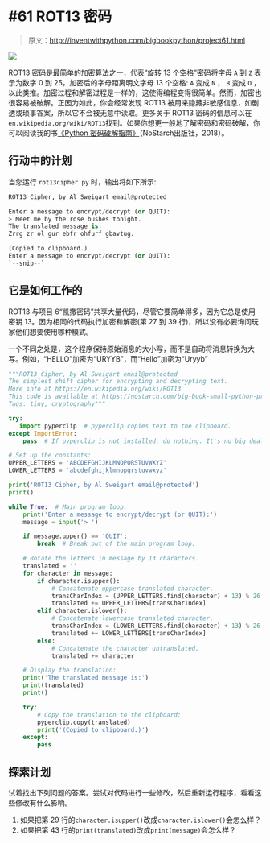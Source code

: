 # #61 ROT13 密码

> 原文：<http://inventwithpython.com/bigbookpython/project61.html>

![](img/9d995d63aaead72cad01120081eb8f75.png)

ROT13 密码是最简单的加密算法之一，代表“旋转 13 个空格”密码将字母 `A` 到 `Z` 表示为数字 0 到 25，加密后的字母距离明文字母 13 个空格: `A` 变成 `N` ， `B` 变成 `O` ，以此类推。加密过程和解密过程是一样的，这使得编程变得很简单。然而，加密也很容易被破解。正因为如此，你会经常发现 ROT13 被用来隐藏非敏感信息，如剧透或琐事答案，所以它不会被无意中读取。更多关于 ROT13 密码的信息可以在`en.wikipedia.org/wiki/ROT13`找到。如果你想更一般地了解密码和密码破解，你可以阅读我的书[《Python 密码破解指南》](https://nostarch.com/crackingcodes/)（NoStarch出版社，2018）。

## 行动中的计划

当您运行 `rot13cipher.py` 时，输出将如下所示:

```py
ROT13 Cipher, by Al Sweigart email@protected

Enter a message to encrypt/decrypt (or QUIT):
> Meet me by the rose bushes tonight.
The translated message is:
Zrrg zr ol gur ebfr ohfurf gbavtug.

(Copied to clipboard.)
Enter a message to encrypt/decrypt (or QUIT):
`--snip--`
```

## 它是如何工作的

ROT13 与项目 6“凯撒密码”共享大量代码，尽管它要简单得多，因为它总是使用密钥 13。因为相同的代码执行加密和解密(第 27 到 39 行)，所以没有必要询问玩家他们想要使用哪种模式。

一个不同之处是，这个程序保持原始消息的大小写，而不是自动将消息转换为大写。例如，“HELLO”加密为“URYYB”，而“Hello”加密为“Uryyb”

```py
"""ROT13 Cipher, by Al Sweigart email@protected
The simplest shift cipher for encrypting and decrypting text.
More info at https://en.wikipedia.org/wiki/ROT13
This code is available at https://nostarch.com/big-book-small-python-programming
Tags: tiny, cryptography"""

try:
   import pyperclip  # pyperclip copies text to the clipboard.
except ImportError:
    pass  # If pyperclip is not installed, do nothing. It's no big deal.

# Set up the constants:
UPPER_LETTERS = 'ABCDEFGHIJKLMNOPQRSTUVWXYZ'
LOWER_LETTERS = 'abcdefghijklmnopqrstuvwxyz'

print('ROT13 Cipher, by Al Sweigart email@protected')
print()

while True:  # Main program loop.
    print('Enter a message to encrypt/decrypt (or QUIT):')
    message = input('> ')

    if message.upper() == 'QUIT':
        break  # Break out of the main program loop.

    # Rotate the letters in message by 13 characters.
    translated = ''
    for character in message:
        if character.isupper():
            # Concatenate uppercase translated character.
            transCharIndex = (UPPER_LETTERS.find(character) + 13) % 26
            translated += UPPER_LETTERS[transCharIndex]
        elif character.islower():
            # Concatenate lowercase translated character.
            transCharIndex = (LOWER_LETTERS.find(character) + 13) % 26
            translated += LOWER_LETTERS[transCharIndex]
        else:
            # Concatenate the character untranslated.
            translated += character

    # Display the translation:
    print('The translated message is:')
    print(translated)
    print()

    try:
        # Copy the translation to the clipboard:
        pyperclip.copy(translated)
        print('(Copied to clipboard.)')
    except:
        pass 
```

## 探索计划

试着找出下列问题的答案。尝试对代码进行一些修改，然后重新运行程序，看看这些修改有什么影响。

1.  如果把第 29 行的`character.isupper()`改成`character.islower()`会怎么样？
2.  如果把第 43 行的`print(translated)`改成`print(message)`会怎么样？